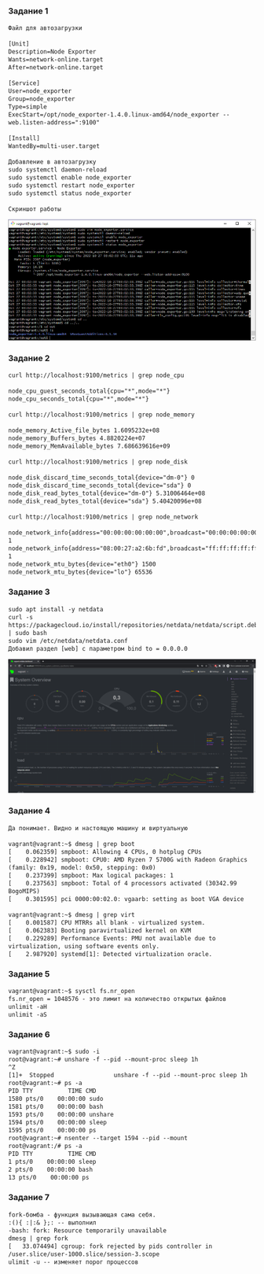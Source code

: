 ### Задание 1 ###
    Файл для автозагрузки

    [Unit]
    Description=Node Exporter
    Wants=network-online.target
    After=network-online.target

    [Service]
    User=node_exporter
    Group=node_exporter
    Type=simple
    ExecStart=/opt/node_exporter-1.4.0.linux-amd64/node_exporter --web.listen-address=":9100"

    [Install]
    WantedBy=multi-user.target

    Добавление в автозагрузку
    sudo systemctl daemon-reload
    sudo systemctl enable node_exporter
    sudo systemctl restart node_exporter
    sudo systemctl status node_exporter

    Скриншот работы
![Скриншот консоли](https://github.com/Asuranay/devops-netology/blob/main/homework/node_exporter.PNG?raw=true)
### Задание 2 ###
    curl http://localhost:9100/metrics | grep node_cpu

    node_cpu_guest_seconds_total{cpu="*",mode="*"}
    node_cpu_seconds_total{cpu="*",mode="*"}

    curl http://localhost:9100/metrics | grep node_memory

    node_memory_Active_file_bytes 1.6095232e+08
    node_memory_Buffers_bytes 4.8820224e+07
    node_memory_MemAvailable_bytes 7.686639616e+09

    curl http://localhost:9100/metrics | grep node_disk

    node_disk_discard_time_seconds_total{device="dm-0"} 0
    node_disk_discard_time_seconds_total{device="sda"} 0
    node_disk_read_bytes_total{device="dm-0"} 5.31006464e+08
    node_disk_read_bytes_total{device="sda"} 5.40420096e+08

    curl http://localhost:9100/metrics | grep node_network

    node_network_info{address="00:00:00:00:00:00",broadcast="00:00:00:00:00:00",device="lo",duplex="",ifalias="",operstate="unknown"} 1
    node_network_info{address="08:00:27:a2:6b:fd",broadcast="ff:ff:ff:ff:ff:ff",device="eth0",duplex="full",ifalias="",operstate="up"} 1
    node_network_mtu_bytes{device="eth0"} 1500
    node_network_mtu_bytes{device="lo"} 65536
### Задание 3 ###
    sudo apt install -y netdata
    curl -s https://packagecloud.io/install/repositories/netdata/netdata/script.deb.sh | sudo bash
    sudo vim /etc/netdata/netdata.conf
    Добавил раздел [web] с параметром bind to = 0.0.0.0
![localhost](https://github.com/Asuranay/devops-netology/blob/main/homework/localhost.PNG?raw=true)

### Задание 4 ###
    Да понимает. Видно и настоящую машину и виртуальную

    vagrant@vagrant:~$ dmesg | grep boot
    [    0.062359] smpboot: Allowing 4 CPUs, 0 hotplug CPUs
    [    0.228942] smpboot: CPU0: AMD Ryzen 7 5700G with Radeon Graphics (family: 0x19, model: 0x50, stepping: 0x0)
    [    0.237399] smpboot: Max logical packages: 1
    [    0.237563] smpboot: Total of 4 processors activated (30342.99 BogoMIPS)
    [    0.301595] pci 0000:00:02.0: vgaarb: setting as boot VGA device

    vagrant@vagrant:~$ dmesg | grep virt
    [    0.001587] CPU MTRRs all blank - virtualized system.
    [    0.062383] Booting paravirtualized kernel on KVM
    [    0.229289] Performance Events: PMU not available due to virtualization, using software events only.
    [    2.987920] systemd[1]: Detected virtualization oracle.
### Задание 5 ###
    vagrant@vagrant:~$ sysctl fs.nr_open
    fs.nr_open = 1048576 - это лимит на количество открытых файлов
    unlimit -aH
    unlimit -aS
### Задание 6 ###
    vagrant@vagrant:~$ sudo -i
    root@vagrant:~# unshare -f --pid --mount-proc sleep 1h
    ^Z
    [1]+  Stopped                 unshare -f --pid --mount-proc sleep 1h
    root@vagrant:~# ps -a
    PID TTY          TIME CMD
    1580 pts/0    00:00:00 sudo
    1581 pts/0    00:00:00 bash
    1593 pts/0    00:00:00 unshare
    1594 pts/0    00:00:00 sleep
    1595 pts/0    00:00:00 ps
    root@vagrant:~# nsenter --target 1594 --pid --mount
    root@vagrant:/# ps -a
    PID TTY          TIME CMD
    1 pts/0    00:00:00 sleep
    2 pts/0    00:00:00 bash
    13 pts/0    00:00:00 ps
### Задание 7 ###
    fork-бомба - функция вызывающая сама себя.
    :(){ :|:& };: -- выполнил
    -bash: fork: Resource temporarily unavailable
    dmesg | grep fork
    [   33.074494] cgroup: fork rejected by pids controller in /user.slice/user-1000.slice/session-3.scope
    ulimit -u -- изменяет порог процессов




